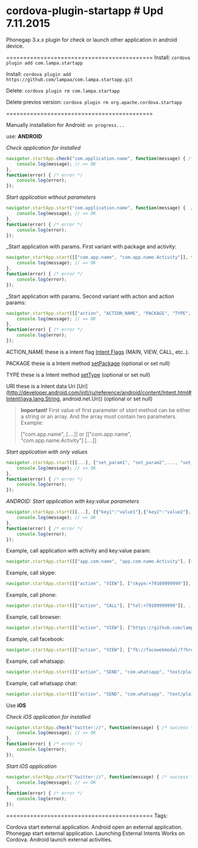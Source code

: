 cordova-plugin-startapp # Upd 7.11.2015
===========================================================================

Phonegap 3.x.x plugin for check or launch other application in android device.

===========================================
Install: ```cordova plugin add com.lampa.startapp```

Install: ```cordova plugin add https://github.com/lampaa/com.lampa.startapp.git```

Delete:  ```cordova plugin rm com.lampa.startapp```

Delete previos version:  ```cordova plugin rm org.apache.cordova.startapp```

===========================================

Manually installation for Android:
```on progress...```

use:  **ANDROID**



_Check application for installed_

```js
navigator.startApp.check("com.application.name", function(message) { /* success */
	console.log(message); // => OK
}, 
function(error) { /* error */
	console.log(error);
});
```

_Start application without parameters_

```js
navigator.startApp.start("com.application.name", function(message) {  /* success */
	console.log(message); // => OK
}, 
function(error) { /* error */
	console.log(error);
});
```

_Start application with params. First variant with package and activity:
```js
navigator.startApp.start([["com.app.name", "com.app.name.Activity"]], function(message) { /* success */
	console.log(message); // => OK
}, 
function(error) { /* error */
	console.log(error);
});
```
_Start application with params. Second variant with action and action params:
```js
navigator.startApp.start([["action", "ACTION_NAME", "PACKAGE", "TYPE", "URI"]], function(message) { /* success */
	console.log(message); // => OK
}, 
function(error) { /* error */
	console.log(error);
});
```
ACTION_NAME these is a Intent flag [Intent Flags](http://developer.android.com/reference/android/content/Intent.html) (MAIN, VIEW, CALL, etc..).

PACKAGE these is a Intent method [setPackage](http://developer.android.com/intl/ru/reference/android/content/Intent.html#setPackage(java.lang.String)) (optional or set null)

TYPE these is a Intent method [setType](http://developer.android.com/intl/ru/reference/android/content/Intent.html#setType(java.lang.String)) (optional or set null)

URI these is a Intent data Uri [Uri](http://developer.android.com/intl/ru/reference/android/content/Intent.html#Intent(java.lang.String, android.net.Uri)) (optional or set null)


> **Important!** First value of first parameter of _start_ method can be either a string or an array. And the array must contain two parameters. Example:
> 
> ["com.app.name", [....]] or [["com.app.name", "com.app.name.Activity"] [....]]


_Start application with only values_

```js
navigator.startApp.start([[...], ["set_param1", "set_param2",..., "set_paramN"]], function(message) { /* success */
	console.log(message); // => OK
}, 
function(error) { /* error */
	console.log(error);
});
```
_ANDROID: Start application with key:value parameters_

```js
navigator.startApp.start([[...], [{"key1":"value1"},{"key2":"value2"}, {...}, {"keyN":"valueN"}]], function(message) { /* success */
	console.log(message); // => OK
}, 
function(error) { /* error */
	console.log(error);
});
```
Example, call application with activity and key:value param:

```js
navigator.startApp.start([["app.com.name", "app.com.name.Activity"], [{"product_id":"100"}]], ...);
```



Example, call skype:
```js
navigator.startApp.start([["action", "VIEW"], ["skype:+79109999999"]], ...);
```
Example, call phone:
```js
navigator.startApp.start([["action", "CALL"], ["tel:+79109999999"]], ...);
```
Example, call browser:
```js
navigator.startApp.start([["action", "VIEW"], ["https://github.com/lampaa"]], ...);
```
Example, call facebook:
```js
navigator.startApp.start([["action", "VIEW"], ["fb://facewebmodal/f?href=https://www.facebook.com/GitHub"]], ...);
```
Example, call whatsapp:
```js
navigator.startApp.start([["action", "SEND", "com.whatsapp", "text/plain"], [{"android.intent.extra.TEXT":"Text..."}]], ...);
```
Example, call whatsapp chat:
```js
navigator.startApp.start([["action", "SEND", "com.whatsapp", "text/plain", "+79123456789"], [{"android.intent.extra.TEXT":"Text..."}, {"chat", true}]], ...);
```



Use **iOS**

_Check iOS application for installed_

```js
navigator.startApp.check("twitter://", function(message) { /* success */
	console.log(message); // => OK
}, 
function(error) { /* error */
	console.log(error);
});
```

_Start iOS application_

```js
navigator.startApp.start("twitter://", function(message) { /* success */
	console.log(message); // => OK
}, 
function(error) { /* error */
	console.log(error);
});
```
===========================================
Tags: 

Cordova start external application.
Android open an external application.
Phonegap start external application.
Launching External Intents Works on Cordova.
Android launch external activities.
